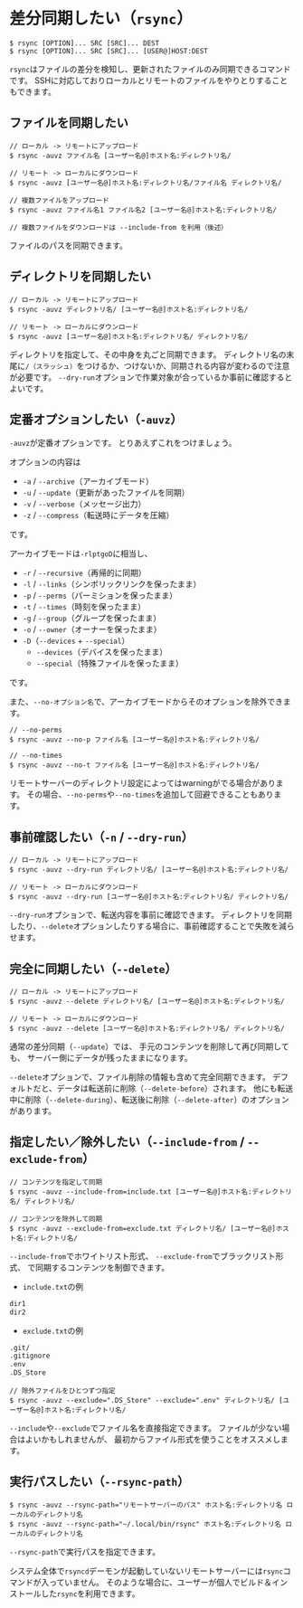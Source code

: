 # 差分同期したい（`rsync`）

```console
$ rsync [OPTION]... SRC [SRC]... DEST
$ rsync [OPTION]... SRC [SRC]... [USER@]HOST:DEST
```

`rsync`はファイルの差分を検知し、更新されたファイルのみ同期できるコマンドです。
SSHに対応しておりローカルとリモートのファイルをやりとりすることもできます。

## ファイルを同期したい

```console
// ローカル -> リモートにアップロード
$ rsync -auvz ファイル名 [ユーザー名@]ホスト名:ディレクトリ名/

// リモート -> ローカルにダウンロード
$ rsync -auvz [ユーザー名@]ホスト名:ディレクトリ名/ファイル名 ディレクトリ名/

// 複数ファイルをアップロード
$ rsync -auvz ファイル名1 ファイル名2 [ユーザー名@]ホスト名:ディレクトリ名/

// 複数ファイルをダウンロードは --include-from を利用（後述）
```

ファイルのパスを同期できます。

## ディレクトリを同期したい

```console
// ローカル -> リモートにアップロード
$ rsync -auvz ディレクトリ名/ [ユーザー名@]ホスト名:ディレクトリ名/

// リモート -> ローカルにダウンロード
$ rsync -auvz [ユーザー名@]ホスト名:ディレクトリ名/ ディレクトリ名/
```

ディレクトリを指定して、その中身を丸ごと同期できます。
ディレクトリ名の末尾に``/（スラッシュ）``をつけるか、つけないか、同期される内容が変わるので注意が必要です。
``--dry-run``オプションで作業対象が合っているか事前に確認するとよいです。

## 定番オプションしたい（`-auvz`）

`-auvz`が定番オプションです。
とりあえずこれをつけましょう。

オプションの内容は

- `-a` / `--archive`（アーカイブモード）
- `-u` / `--update`（更新があったファイルを同期）
- `-v` / `--verbose`（メッセージ出力）
- `-z` / `--compress`（転送時にデータを圧縮）

です。

アーカイブモードは``-rlptgoD``に相当し、

- `-r` / `--recursive`（再帰的に同期）
- `-l` / `--links`（シンボリックリンクを保ったまま）
- `-p` / `--perms`（パーミションを保ったまま）
- `-t` / `--times`（時刻を保ったまま）
- `-g` / `--group`（グループを保ったまま）
- `-o` / `--owner`（オーナーを保ったまま）
- `-D`（`--devices` + `--special`）
  - `--devices`（デバイスを保ったまま）
  - `--special`（特殊ファイルを保ったまま）

です。

また、`--no-オプション名`で、アーカイブモードからそのオプションを除外できます。

```console
// --no-perms
$ rsync -auvz --no-p ファイル名 [ユーザー名@]ホスト名:ディレクトリ名/

// --no-times
$ rsync -auvz --no-t ファイル名 [ユーザー名@]ホスト名:ディレクトリ名/
```

リモートサーバーのディレクトリ設定によってはwarningがでる場合があります。
その場合、`--no-perms`や`--no-times`を追加して回避できることもあります。

## 事前確認したい（`-n` / `--dry-run`）

```console
// ローカル -> リモートにアップロード
$ rsync -auvz --dry-run ディレクトリ名/ [ユーザー名@]ホスト名:ディレクトリ名/

// リモート -> ローカルにダウンロード
$ rsync -auvz --dry-run [ユーザー名@]ホスト名:ディレクトリ名/ ディレクトリ名/
```

``--dry-run``オプションで、転送内容を事前に確認できます。
ディレクトリを同期したり、`--delete`オプションしたりする場合に、事前確認することで失敗を減らせます。

## 完全に同期したい（``--delete``）

```console
// ローカル -> リモートにアップロード
$ rsync -auvz --delete ディレクトリ名/ [ユーザー名@]ホスト名:ディレクトリ名/

// リモート -> ローカルにダウンロード
$ rsync -auvz --delete [ユーザー名@]ホスト名:ディレクトリ名/ ディレクトリ名/
```

通常の差分同期（`--update`）では、
手元のコンテンツを削除して再び同期しても、
サーバー側にデータが残ったままになります。

`--delete`オプションで、ファイル削除の情報も含めて完全同期できます。
デフォルトだと、データは転送前に削除（``--delete-before``）されます。
他にも転送中に削除（``--delete-during``）、転送後に削除（``--delete-after``）のオプションがあります。

## 指定したい／除外したい（`--include-from` / `--exclude-from`）

```console
// コンテンツを指定して同期
$ rsync -auvz --include-from=include.txt [ユーザー名@]ホスト名:ディレクトリ名/ ディレクトリ名/

// コンテンツを除外して同期
$ rsync -auvz --exclude-from=exclude.txt ディレクトリ名/ [ユーザー名@]ホスト名:ディレクトリ名/
```

`--include-from`でホワイトリスト形式、
`--exclude-from`でブラックリスト形式、
で同期するコンテンツを制御できます。

- `include.txt`の例

```txt
dir1
dir2
```

- `exclude.txt`の例

```txt
.git/
.gitignore
.env
.DS_Store
```

```console
// 除外ファイルをひとつずつ指定
$ rsync -auvz --exclude=".DS_Store" --exclude=".env" ディレクトリ名/ [ユーザー名@]ホスト名:ディレクトリ名/
```

`--include`や`--exclude`でファイル名を直接指定できます。
ファイルが少ない場合はよいかもしれませんが、
最初からファイル形式を使うことをオススメします。

## 実行パスしたい（``--rsync-path``）

```console
$ rsync -auvz --rsync-path="リモートサーバーのパス" ホスト名:ディレクトリ名 ローカルのディレクトリ名
$ rsync -auvz --rsync-path="~/.local/bin/rsync" ホスト名:ディレクトリ名 ローカルのディレクトリ名
```

``--rsync-path``で実行パスを指定できます。

システム全体で`rsyncd`デーモンが起動していないリモートサーバーには`rsync`コマンドが入っていません。
そのような場合に、ユーザーが個人でビルド＆インストールした`rsync`を利用できます。
